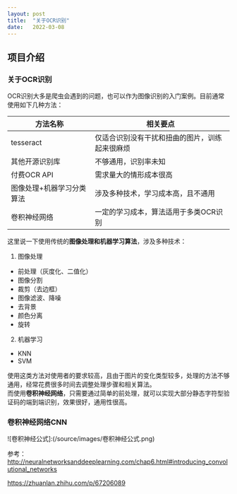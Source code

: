 ```yaml
---
layout: post
title:  "关于OCR识别"
date:   2022-03-08
---
```

## 项目介绍
### 关于OCR识别
OCR识别大多是爬虫会遇到的问题，也可以作为图像识别的入门案例。目前通常使用如下几种方法：

| 方法名称 | 相关要点 |
| ------ | ------ |
| tesseract | 仅适合识别没有干扰和扭曲的图片，训练起来很麻烦 |
| 其他开源识别库 | 不够通用，识别率未知 |
| 付费OCR API | 需求量大的情形成本很高 |
| 图像处理+机器学习分类算法 | 涉及多种技术，学习成本高，且不通用 |
| 卷积神经网络 | 一定的学习成本，算法适用于多类OCR识别 |

这里说一下使用传统的**图像处理和机器学习算法**，涉及多种技术：  

1. 图像处理

- 前处理（灰度化、二值化）
- 图像分割
- 裁剪（去边框）
- 图像滤波、降噪
- 去背景
- 颜色分离
- 旋转

2. 机器学习

- KNN
- SVM

使用这类方法对使用者的要求较高，且由于图片的变化类型较多，处理的方法不够通用，经常花费很多时间去调整处理步骤和相关算法。  
而使用**卷积神经网络**，只需要通过简单的前处理，就可以实现大部分静态字符型验证码的端到端识别，效果很好，通用性很高。

### 卷积神经网络CNN

![卷积神经公式]:(/source/images/卷积神经公式.png)

参考：
http://neuralnetworksanddeeplearning.com/chap6.html#introducing_convolutional_networks

https://zhuanlan.zhihu.com/p/67206089

